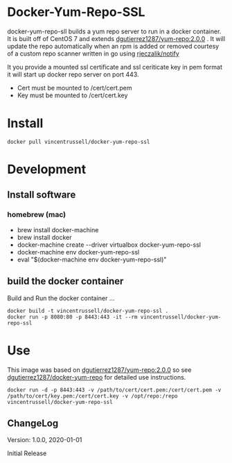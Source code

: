Docker-Yum-Repo-SSL
============================

docker-yum-repo-sll builds a yum repo server to run in a docker container. It is built
off of CentOS 7 and extends [dgutierrez1287/yum-repo:2.0.0](https://hub.docker.com/r/dgutierrez1287/yum-repo) .  It will update the repo automatically when an rpm is added or removed
courtesy of a custom repo scanner written in go using [rjeczalik/notify](https://github.com/rjeczalik/notify)

It you provide a mounted ssl certificate and ssl ceriticate key in pem format it will start up docker repo server on port 443.

* Cert must be mounted to /cert/cert.pem 
* Key must be mounted to /cert/cert.key 

# Install

```
docker pull vincentrussell/docker-yum-repo-ssl
``` 

# Development
## Install software
### homebrew (mac)
* brew install docker-machine
* brew install docker
* docker-machine create --driver virtualbox docker-yum-repo-ssl
* docker-machine env docker-yum-repo-ssl
* eval "$(docker-machine env docker-yum-repo-ssl)"


## build the docker container
Build and Run the docker container ...

```
docker build -t vincentrussell/docker-yum-repo-ssl .
docker run -p 8080:80 -p 8443:443 -it --rm vincentrussell/docker-yum-repo-ssl
```


# Use

This image was based on [dgutierrez1287/yum-repo:2.0.0](https://hub.docker.com/r/dgutierrez1287/yum-repo) so see [dgutierrez1287/docker-yum-repo](https://github.com/dgutierrez1287/docker-yum-repo) for detailed use instructions.

```
docker run -d -p 8443:443 -v /path/to/cert/cert.pem:/cert/cert.pem -v /path/to/cert/key.pem:/cert/cert.key -v /opt/repo:/repo vincentrussell/docker-yum-repo-ssl
```	

## ChangeLog

Version: 1.0.0, 2020-01-01

Initial Release